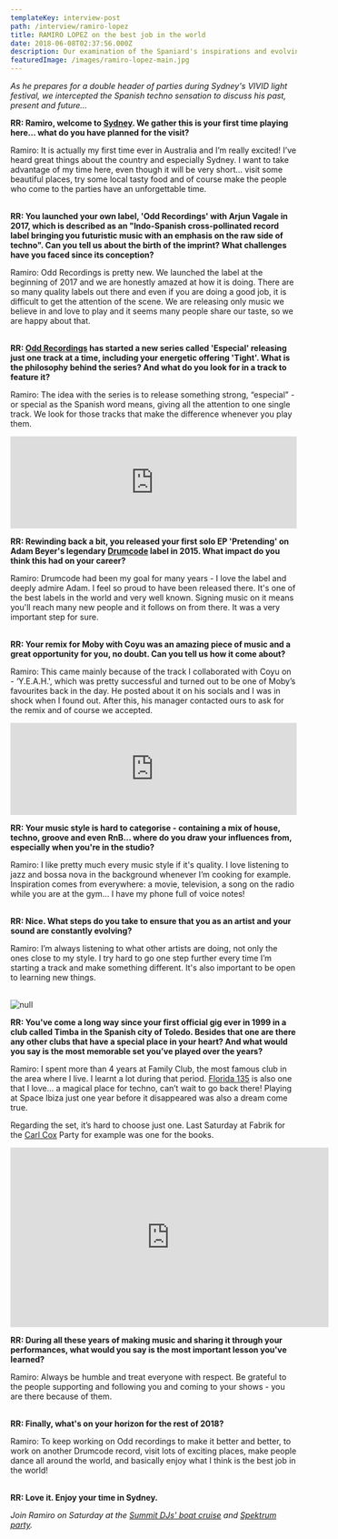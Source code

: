 ```yaml
---
templateKey: interview-post
path: /interview/ramiro-lopez
title: RAMIRO LOPEZ on the best job in the world
date: 2018-06-08T02:37:56.000Z
description: Our examination of the Spaniard's inspirations and evolving sound...
featuredImage: /images/ramiro-lopez-main.jpg
---
```

_As he prepares for a double header of parties during Sydney's VIVID light festival, we intercepted the Spanish techno sensation to discuss his past, present and future..._

**RR: Ramiro, welcome to [Sydney](https://www.ravereviewz.net/Events-Location/Sydney). We gather this is your first time playing here… what do you have planned for the visit?**

Ramiro: It is actually my first time ever in Australia and I’m really excited! I’ve heard great things about the country and especially Sydney. I want to take advantage of my time here, even though it will be very short... visit some beautiful places, try some local tasty food and of course make the people who come to the parties have an unforgettable time.
<br><br>

**RR: You launched your own label, 'Odd Recordings' with Arjun Vagale in 2017, which is described as an "Indo-Spanish cross-pollinated record label bringing you futuristic music with an emphasis on the raw side of techno". Can you tell us about the birth of the imprint? What challenges have you faced since its conception?**

Ramiro: Odd Recordings is pretty new. We launched the label at the beginning of 2017 and we are honestly amazed at how it is doing. There are so many quality labels out there and even if you are doing a good job, it is difficult to get the attention of the scene. We are releasing only music we believe in and love to play and it seems many people share our taste, so we are happy about that.
<br><br>

**RR: [Odd Recordings](http://www.oddrecordings.in/) has started a new series called 'Especial' releasing just one track at a time, including your energetic offering 'Tight'. What is the philosophy behind the series? And what do you look for in a track to feature it?**

Ramiro: The idea with the series is to release something strong, “especial” - or special as the Spanish word means, giving all the attention to one single track. We look for those tracks that make the difference whenever you play them.

<iframe src="https://embed.beatport.com/?id=10279577&type=track" width="100%" height="162" frameborder="0" scrolling="no" style="max-width:600px;"></iframe>

**RR: Rewinding back a bit, you released your first solo EP 'Pretending' on Adam Beyer's legendary [Drumcode](https://www.facebook.com/drumcoderecords/) label in 2015. What impact do you think this had on your career?**

Ramiro: Drumcode had been my goal for many years - I love the label and deeply admire Adam. I feel so proud to have been released there. It's one of the best labels in the world and very well known. Signing music on it means you'll reach many new people and it follows on from there. It was a very important step for sure.
<br><br>

**RR: Your remix for Moby with Coyu was an amazing piece of music and a great opportunity for you, no doubt. Can you tell us how it come about?**

Ramiro: This came mainly because of the track I collaborated with Coyu on - ‘Y.E.A.H.', which was pretty successful and turned out to be one of Moby’s favourites back in the day. He posted about it on his socials and I was in shock when I found out. After this, his manager contacted ours to ask for the remix and of course we accepted.

<iframe src="https://embed.beatport.com/?id=5703526&type=track" width="100%" height="162" frameborder="0" scrolling="no" style="max-width:600px;"></iframe>

**RR: Your music style is hard to categorise - containing a mix of house, techno, groove and even RnB… where do you draw your influences from, especially when you're in the studio?**

Ramiro: I like pretty much every music style if it's quality. I love listening to jazz and bossa nova in the background whenever I’m cooking for example. Inspiration comes from everywhere: a movie, television, a song on the radio while you are at the gym... I have my phone full of voice notes!
<br><br>

**RR: Nice. What steps do you take to ensure that you as an artist and your sound are constantly evolving?**

Ramiro: I’m always listening to what other artists are doing, not only the ones close to my style. I try hard to go one step further every time I’m starting a track and make something different. It's also important to be open to learning new things.
<br><br>

![null](/img/ramiro-lopez-argentina.jpg)

**RR: You've come a long way since your first official gig ever in 1999 in a club called Timba in the Spanish city of Toledo. Besides that one are there any other clubs that have a special place in your heart? And what would you say is the most memorable set you’ve played over the years?**

Ramiro: I spent more than 4 years at Family Club, the most famous club in the area where I live. I learnt a lot during that period. [Florida 135](https://www.facebook.com/Florida135Official/) is also one that I love... a magical place for techno, can’t wait to go back there! Playing at Space Ibiza just one year before it disappeared was also a dream come true.

Regarding the set, it’s hard to choose just one. Last Saturday at Fabrik for the [Carl Cox](https://magazine.ravereviewz.net/interview/carl-cox-pure) Party for example was one for the books.

<iframe src="https://www.facebook.com/plugins/video.php?href=https%3A%2F%2Fwww.facebook.com%2Framirolopezdj%2Fvideos%2F2208391732510642%2F&show_text=0&width=560" width="560" height="316" style="border:none;overflow:hidden" scrolling="no" frameborder="0" allowTransparency="true" allowFullScreen="true"></iframe>

**RR: During all these years of making music and sharing it through your performances, what would you say is the most important lesson you've learned?**

Ramiro: Always be humble and treat everyone with respect. Be grateful to the people supporting and following you and coming to your shows - you are there because of them.
<br><br>

**RR: Finally, what's on your horizon for the rest of 2018?**

Ramiro: To keep working on Odd recordings to make it better and better, to work on another Drumcode record, visit lots of exciting places, make people dance all around the world, and basically enjoy what I think is the best job in the world!
<br><br>

**RR: Love it. Enjoy your time in Sydney.**

_Join Ramiro on Saturday at the [Summit DJs' boat cruise](https://bit.ly/2FT0lxe) and [Spektrum party](https://bit.ly/2keiPQF)._
